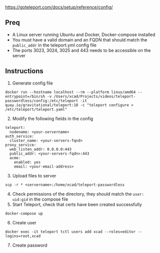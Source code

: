 https://goteleport.com/docs/setup/reference/config/


## Preq

- A Linux server running Ubuntu and Docker, Docker-compose installed
- You must have a valid domain and an FQDN that should match the `public_addr` in the teleport.yml config file
- The ports 3023, 3024, 3025 and 443 needs to be accessible on the server

## Instructions

1. Generate config file
```
docker run --hostname localhost --rm --platform linux/amd64 --entrypoint=/bin/sh -v /Users/xcad/Projects/videos/teleport-passwordless/config:/etc/teleport -it quay.io/gravitational/teleport:10 -c "teleport configure > /etc/teleport/teleport.yaml"
```
2. Modify the following fields in the config
```
teleport:
  nodename: <your-servername>
auth_service:
  cluster_name: <your-servers-fqnd>
proxy_service:
  web_listen_addr: 0.0.0.0:443
  public_addr: <your-servers-fqdn>:443
  acme:
    enabled: yes
    email: <your-email-address>
```
3. Upload files to server
```
scp -r * <servername>:/home/xcad/teleport-passwordless
```
4. Check permissions of the directory, they should match the `user: uid:gid` in the compose file
5. Start Teleport, check that certs have been created successfully
```
docker-compose up
```
6. Create user
```
docker exec -it teleport tctl users add xcad --roles=editor --logins=root,xcad
```
7. Create password
